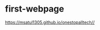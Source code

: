 # first-webpage
<a href="https://msatul1305.github.io/onestopalltech/">https://msatul1305.github.io/onestopalltech//</a>
